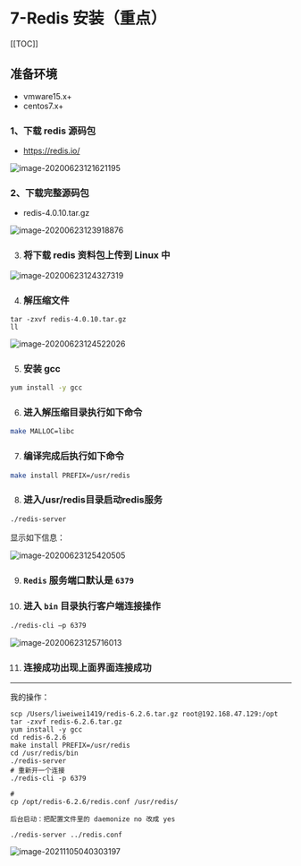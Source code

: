 # 7-Redis 安装（重点）

[[TOC]]

## 准备环境

- vmware15.x+
- centos7.x+

### 1、下载 redis 源码包

- https://redis.io/

![image-20200623121621195](https://tva1.sinaimg.cn/large/008i3skNgy1gw3je592tfj31qi0b076y.jpg)

### 2、下载完整源码包

- redis-4.0.10.tar.gz

![image-20200623123918876](https://tva1.sinaimg.cn/large/008i3skNgy1gw3jfdxfjrj31lo01cwel.jpg)

3. ### 将下载 redis 资料包上传到 Linux 中

![image-20200623124327319](https://tva1.sinaimg.cn/large/008i3skNgy1gw3jfp3ad5j31wg03caad.jpg)

4. ### 解压缩文件

```shell
tar -zxvf redis-4.0.10.tar.gz
ll
```

![image-20200623124522026](https://tva1.sinaimg.cn/large/008i3skNgy1gw3jh4nojcj323i06kjsq.jpg)


5. ### 安装 gcc  

```bash
yum install -y gcc
```


6. ### 进入解压缩目录执行如下命令
```bash
make MALLOC=libc
```

7. ### 编译完成后执行如下命令
```bash
make install PREFIX=/usr/redis
```

8. ### 进入/usr/redis目录启动redis服务 
```bash
./redis-server
```

显示如下信息：

![image-20200623125420505](https://tva1.sinaimg.cn/large/008i3skNgy1gwtj3rt40aj320i0u0wka.jpg)

9. ### `Redis` 服务端口默认是 `6379`
10. ### 进入 `bin` 目录执行客户端连接操作

```bash
./redis-cli –p 6379
```


![image-20200623125716013](https://tva1.sinaimg.cn/large/008i3skNgy1gwtj3su95jj31sw054gm3.jpg)

11. ### 连接成功出现上面界面连接成功

---

我的操作：

```
scp /Users/liweiwei1419/redis-6.2.6.tar.gz root@192.168.47.129:/opt
tar -zxvf redis-6.2.6.tar.gz
yum install -y gcc
cd redis-6.2.6
make install PREFIX=/usr/redis
cd /usr/redis/bin
./redis-server
# 重新开一个连接
./redis-cli -p 6379

# 
cp /opt/redis-6.2.6/redis.conf /usr/redis/

后台启动：把配置文件里的 daemonize no 改成 yes

./redis-server ../redis.conf 
```

![image-20211105040303197](https://tva1.sinaimg.cn/large/008i3skNgy1gwtj3xc347j31sk0q0791.jpg)

